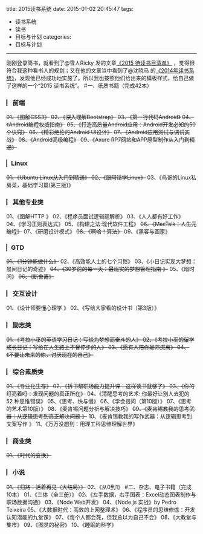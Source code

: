 title: 2015读书系统
date: 2015-01-02 20:45:47
tags:
- 读书系统
- 读书
- 目标与计划
categories: 
- 目标与计划
---


刚刚登录简书，就看到了@雪人Ricky  发的文章[《2015 待读书目清单》](http://www.jianshu.com/p/9448053d5244) ，觉得很符合我这种看书人的规划；又在他的文章当中看到了@沈晓马 的[《2014年读书系统》](http://www.jianshu.com/p/fa689ca0771f)，发现他已经成功地实施了。所以我也按照他们给出来的模板样式，给自己做了这样的一个“2015 读书系统”。
#一、纸质书籍（完成42本）
### ▏前端
~~01、《图解CSS3》~~
~~02、《深入理解Bootstrap》~~
~~03、《第一行代码Android》~~
~~04、《Android编程权威指南》~~
~~05、《打造高质量Android应用：Android开发必知的50个诀窍》~~
~~06、《精彩绝伦的Android UI设计》~~
~~07、《Android应用测试与调试实战》~~
~~08、《Android高级编程》~~
~~09、《Axure RP7网站和APP原型制作从入门到精通》~~

### ▏Linux
~~01、《Ubuntu Linux从入门到精通》
02、《跟阿铭学Linux》~~
03、《鸟哥的Linux私房菜，基础学习篇(第三版)》
### ▏其他专业类
01、《图解HTTP 》
02、《程序员面试逻辑题解析》
03、《人人都有好工作》
04、《学习正则表达式》
05、《构建之法:现代软件工程》
~~06、《MacTalk：人生元编程》~~
07、《研磨设计模式》
~~08、《啊哈！算法》~~
09、《黑客与画家》

### ▏GTD
~~01、《1分钟能做什么》~~
02、《高效能人士的七个习惯》
03、《小日记实现大梦想：晨间日记的奇迹》
~~04、《30岁前的每一天：最现实的梦想管理指南 》~~
05、《暗时间》
~~06、《断舍离》~~

### ▏交互设计
01、《设计师要懂心理学 》
02、《写给大家看的设计书（第3版）》
### ▏励志类
~~01、《考拉小巫的英语学习日记：写给为梦想而奋斗的人》
02、《考拉小巫的留学成长日记：写给在人生路上不曾停步的人》
03、《愿有人陪你颠沛流离》
04、《不要让未来的你，讨厌现在的自己》~~
### ▏综合素质类
~~01、《专业化生存》
02、《拆书帮职场能力提升课：这样读书就够了》
03、《你的灯亮着吗：发现问题的真正所在》~~
04、《清醒思考的艺术: 你最好让别人去犯的 52 种思维错误》
05、《思考、快与慢》
06、《学会提问（第10版）》
07、《思考的艺术第10版）》
08、《麦肯锡问题分析与解决技巧》
~~09、《麦肯锡教我的思考武器：从逻辑思考到真正解决问题 》~~
10、《麦肯锡教我的写作武器：从逻辑思考到文案写作 》
11、《万万没想到：用理工科思维理解世界》
### ▏商业类
~~01、《时代的变换》~~
### ▏小说
~~01、《归路：活着再见（大结局）》~~
02、《从0到1》
#二、杂志、电子书籍（完成10本）
01、《三体（全三册）》
02、《左手数据，右手图表：Excel动态图表制作与职场数据沟通》
03、《Node Web开发》
04、《Node.js 实战》by Pedro Teixeira
05、《大数据时代：高效的上网整理术》
06、《程序员的思维修炼：开发认知潜能的九堂课》
07、《每个人都会死，但我总以为自己不会》
08、《大教堂与集市》
09、《图灵的秘密》
10、《睡眠的科学》